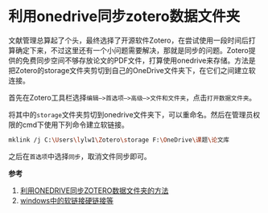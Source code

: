 # 利用onedrive同步zotero数据文件夹


文献管理总算起了个头，最终选择了开源软件Zotero，在尝试使用一段时间后打算确定下来，不过这里还有一个小问题需要解决，那就是同步的问题。Zotero提供的免费同步空间不够存放论文的PDF文件，打算使用onedrive来存储。方法是把Zotero的storage文件夹剪切到自己的OneDrive文件夹下，在它们之间建立软连接。

首先在Zotero工具栏选择`编辑—>首选项—>高级—>文件和文件夹`，点击`打开数据文件夹`。

将其中的`storage`文件夹剪切到onedrive文件夹下，可以重命名。然后在管理员权限的cmd下使用下列命令建立软链接。

```bash
mklink /j C:\Users\lylw1\Zotero\storage F:\OneDrive\课题\论文库
```

之后在`首选项`中选择`同步`，取消文件同步即可。

**参考**

1. [利用ONEDRIVE同步ZOTERO数据文件夹的方法](https://www.junjienotes.com/tips/%E5%88%A9%E7%94%A8onedrive%E5%90%8C%E6%AD%A5zotero%E6%95%B0%E6%8D%AE%E6%96%87%E4%BB%B6%E5%A4%B9%E7%9A%84%E6%96%B9%E6%B3%95/)
2. [windows中的软链接硬链接等](https://www.cnblogs.com/Akkuman/p/9688311.html)
